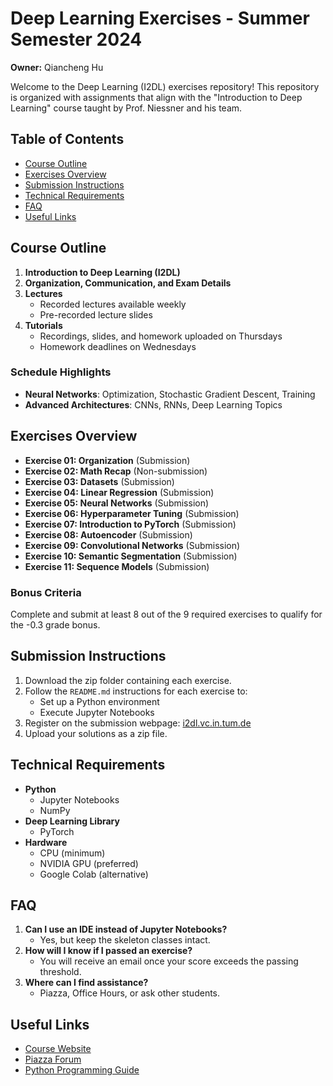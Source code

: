 # Deep Learning Exercises - Summer Semester 2024

**Owner:** Qiancheng Hu

Welcome to the Deep Learning (I2DL) exercises repository! This repository is organized with assignments that align with the "Introduction to Deep Learning" course taught by Prof. Niessner and his team.

## Table of Contents
- [Course Outline](#course-outline)
- [Exercises Overview](#exercises-overview)
- [Submission Instructions](#submission-instructions)
- [Technical Requirements](#technical-requirements)
- [FAQ](#faq)
- [Useful Links](#useful-links)

## Course Outline
1. **Introduction to Deep Learning (I2DL)**
2. **Organization, Communication, and Exam Details**
3. **Lectures**
   - Recorded lectures available weekly
   - Pre-recorded lecture slides
4. **Tutorials**
   - Recordings, slides, and homework uploaded on Thursdays
   - Homework deadlines on Wednesdays

### Schedule Highlights
- **Neural Networks**: Optimization, Stochastic Gradient Descent, Training
- **Advanced Architectures**: CNNs, RNNs, Deep Learning Topics

## Exercises Overview
- **Exercise 01: Organization** (Submission)
- **Exercise 02: Math Recap** (Non-submission)
- **Exercise 03: Datasets** (Submission)
- **Exercise 04: Linear Regression** (Submission)
- **Exercise 05: Neural Networks** (Submission)
- **Exercise 06: Hyperparameter Tuning** (Submission)
- **Exercise 07: Introduction to PyTorch** (Submission)
- **Exercise 08: Autoencoder** (Submission)
- **Exercise 09: Convolutional Networks** (Submission)
- **Exercise 10: Semantic Segmentation** (Submission)
- **Exercise 11: Sequence Models** (Submission)

### Bonus Criteria
Complete and submit at least 8 out of the 9 required exercises to qualify for the -0.3 grade bonus.

## Submission Instructions
1. Download the zip folder containing each exercise.
2. Follow the `README.md` instructions for each exercise to:
   - Set up a Python environment
   - Execute Jupyter Notebooks
3. Register on the submission webpage: [i2dl.vc.in.tum.de](https://i2dl.vc.in.tum.de/)
4. Upload your solutions as a zip file.

## Technical Requirements
- **Python**
  - Jupyter Notebooks
  - NumPy
- **Deep Learning Library**
  - PyTorch
- **Hardware**
  - CPU (minimum)
  - NVIDIA GPU (preferred)
  - Google Colab (alternative)

## FAQ
1. **Can I use an IDE instead of Jupyter Notebooks?**
   - Yes, but keep the skeleton classes intact.
2. **How will I know if I passed an exercise?**
   - You will receive an email once your score exceeds the passing threshold.
3. **Where can I find assistance?**
   - Piazza, Office Hours, or ask other students.

## Useful Links
- [Course Website](https://niessner.github.io/I2DL/)
- [Piazza Forum](https://piazza.com/mytum.de/winter2024/in2346)
- [Python Programming Guide](http://nbviewer.jupyter.org/github/jrjohansson/scientific-python-lectures/blob/master/Lecture-1-Introduction-to-Python-Programming.ipynb)

